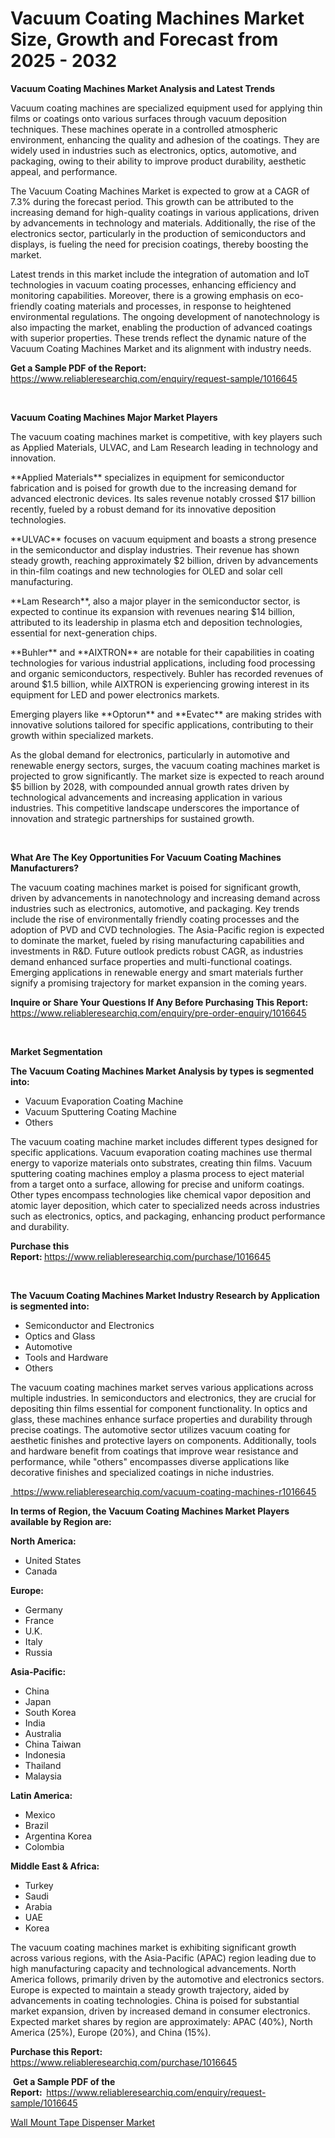 <p><h1>Vacuum Coating Machines Market Size, Growth and Forecast from 2025 - 2032</h1></p><p><strong>Vacuum Coating Machines Market Analysis and Latest Trends</strong></p>
<p><p>Vacuum coating machines are specialized equipment used for applying thin films or coatings onto various surfaces through vacuum deposition techniques. These machines operate in a controlled atmospheric environment, enhancing the quality and adhesion of the coatings. They are widely used in industries such as electronics, optics, automotive, and packaging, owing to their ability to improve product durability, aesthetic appeal, and performance.</p><p>The Vacuum Coating Machines Market is expected to grow at a CAGR of 7.3% during the forecast period. This growth can be attributed to the increasing demand for high-quality coatings in various applications, driven by advancements in technology and materials. Additionally, the rise of the electronics sector, particularly in the production of semiconductors and displays, is fueling the need for precision coatings, thereby boosting the market.</p><p>Latest trends in this market include the integration of automation and IoT technologies in vacuum coating processes, enhancing efficiency and monitoring capabilities. Moreover, there is a growing emphasis on eco-friendly coating materials and processes, in response to heightened environmental regulations. The ongoing development of nanotechnology is also impacting the market, enabling the production of advanced coatings with superior properties. These trends reflect the dynamic nature of the Vacuum Coating Machines Market and its alignment with industry needs.</p></p>
<p><strong>Get a Sample PDF of the Report:&nbsp;</strong> <a href="https://www.reliableresearchiq.com/enquiry/request-sample/1016645?utm_campaign=2301&utm_medium=2&utm_source=Github&utm_content=ia&utm_term=10042025&utm_id=vacuum-coating-machines">https://www.reliableresearchiq.com/enquiry/request-sample/1016645</a></p>
<p>&nbsp;</p>
<p><strong>Vacuum Coating Machines Major Market Players</strong></p>
<p><p>The vacuum coating machines market is competitive, with key players such as Applied Materials, ULVAC, and Lam Research leading in technology and innovation. </p><p>**Applied Materials** specializes in equipment for semiconductor fabrication and is poised for growth due to the increasing demand for advanced electronic devices. Its sales revenue notably crossed $17 billion recently, fueled by a robust demand for its innovative deposition technologies.</p><p>**ULVAC** focuses on vacuum equipment and boasts a strong presence in the semiconductor and display industries. Their revenue has shown steady growth, reaching approximately $2 billion, driven by advancements in thin-film coatings and new technologies for OLED and solar cell manufacturing.</p><p>**Lam Research**, also a major player in the semiconductor sector, is expected to continue its expansion with revenues nearing $14 billion, attributed to its leadership in plasma etch and deposition technologies, essential for next-generation chips.</p><p>**Buhler** and **AIXTRON** are notable for their capabilities in coating technologies for various industrial applications, including food processing and organic semiconductors, respectively. Buhler has recorded revenues of around $1.5 billion, while AIXTRON is experiencing growing interest in its equipment for LED and power electronics markets.</p><p>Emerging players like **Optorun** and **Evatec** are making strides with innovative solutions tailored for specific applications, contributing to their growth within specialized markets.</p><p>As the global demand for electronics, particularly in automotive and renewable energy sectors, surges, the vacuum coating machines market is projected to grow significantly. The market size is expected to reach around $5 billion by 2028, with compounded annual growth rates driven by technological advancements and increasing application in various industries. This competitive landscape underscores the importance of innovation and strategic partnerships for sustained growth.</p></p>
<p>&nbsp;</p>
<p><strong>What Are The Key Opportunities For Vacuum Coating Machines Manufacturers?</strong></p>
<p><p>The vacuum coating machines market is poised for significant growth, driven by advancements in nanotechnology and increasing demand across industries such as electronics, automotive, and packaging. Key trends include the rise of environmentally friendly coating processes and the adoption of PVD and CVD technologies. The Asia-Pacific region is expected to dominate the market, fueled by rising manufacturing capabilities and investments in R&D. Future outlook predicts robust CAGR, as industries demand enhanced surface properties and multi-functional coatings. Emerging applications in renewable energy and smart materials further signify a promising trajectory for market expansion in the coming years.</p></p>
<p><strong>Inquire or Share Your Questions If Any Before Purchasing This Report:</strong> <a href="https://www.reliableresearchiq.com/enquiry/pre-order-enquiry/1016645?utm_campaign=2301&utm_medium=2&utm_source=Github&utm_content=ia&utm_term=10042025&utm_id=vacuum-coating-machines">https://www.reliableresearchiq.com/enquiry/pre-order-enquiry/1016645</a></p>
<p>&nbsp;</p>
<p><strong>Market Segmentation</strong></p>
<p><strong>The Vacuum Coating Machines Market Analysis by types is segmented into:</strong></p>
<p><ul><li>Vacuum Evaporation Coating Machine</li><li>Vacuum Sputtering Coating Machine</li><li>Others</li></ul></p>
<p><p>The vacuum coating machine market includes different types designed for specific applications. Vacuum evaporation coating machines use thermal energy to vaporize materials onto substrates, creating thin films. Vacuum sputtering coating machines employ a plasma process to eject material from a target onto a surface, allowing for precise and uniform coatings. Other types encompass technologies like chemical vapor deposition and atomic layer deposition, which cater to specialized needs across industries such as electronics, optics, and packaging, enhancing product performance and durability.</p></p>
<p><strong>Purchase this Report:&nbsp;</strong><a href="https://www.reliableresearchiq.com/purchase/1016645?utm_campaign=2301&utm_medium=2&utm_source=Github&utm_content=ia&utm_term=10042025&utm_id=vacuum-coating-machines">https://www.reliableresearchiq.com/purchase/1016645</a></p>
<p>&nbsp;</p>
<p><strong>The Vacuum Coating Machines Market Industry Research by Application is segmented into:</strong></p>
<p><ul><li>Semiconductor and Electronics</li><li>Optics and Glass</li><li>Automotive</li><li>Tools and Hardware</li><li>Others</li></ul></p>
<p><p>The vacuum coating machines market serves various applications across multiple industries. In semiconductors and electronics, they are crucial for depositing thin films essential for component functionality. In optics and glass, these machines enhance surface properties and durability through precise coatings. The automotive sector utilizes vacuum coating for aesthetic finishes and protective layers on components. Additionally, tools and hardware benefit from coatings that improve wear resistance and performance, while "others" encompasses diverse applications like decorative finishes and specialized coatings in niche industries.</p></p>
<p><a href="https://www.reliableresearchiq.com/vacuum-coating-machines-r1016645?utm_campaign=2301&utm_medium=2&utm_source=Github&utm_content=ia&utm_term=10042025&utm_id=vacuum-coating-machines">&nbsp;https://www.reliableresearchiq.com/vacuum-coating-machines-r1016645</a></p>
<p><strong>In terms of Region, the Vacuum Coating Machines Market Players available by Region are:</strong></p>
<p>
    <p> <strong> North America: </strong>
        <ul>
            <li>United States</li>
            <li>Canada</li>
        </ul>
        </p> 
    <p> <strong> Europe: </strong>
        <ul>
            <li>Germany</li>
            <li>France</li>
            <li>U.K.</li>
            <li>Italy</li>
            <li>Russia</li>
        </ul>
        </p> 
    <p> <strong> Asia-Pacific: </strong>
        <ul>
            <li>China</li>
            <li>Japan</li>
            <li>South Korea</li>
            <li>India</li>
            <li>Australia</li>
            <li>China Taiwan</li>
            <li>Indonesia</li>
            <li>Thailand</li>
            <li>Malaysia</li>
        </ul>
        </p> 
    <p> <strong> Latin America: </strong>
        <ul>
            <li>Mexico</li>
            <li>Brazil</li>
            <li>Argentina Korea</li>
            <li>Colombia</li>
        </ul>
        </p> 
    <p> <strong> Middle East & Africa: </strong>
        <ul>
            <li>Turkey</li>
            <li>Saudi</li>
            <li>Arabia</li>
            <li>UAE</li>
            <li>Korea</li>
        </ul>
    </p>
    </p>
<p><p>The vacuum coating machines market is exhibiting significant growth across various regions, with the Asia-Pacific (APAC) region leading due to high manufacturing capacity and technological advancements. North America follows, primarily driven by the automotive and electronics sectors. Europe is expected to maintain a steady growth trajectory, aided by advancements in coating technologies. China is poised for substantial market expansion, driven by increased demand in consumer electronics. Expected market shares by region are approximately: APAC (40%), North America (25%), Europe (20%), and China (15%).</p></p>
<p><strong>Purchase this Report: </strong><a href="https://www.reliableresearchiq.com/purchase/1016645?utm_campaign=2301&utm_medium=2&utm_source=Github&utm_content=ia&utm_term=10042025&utm_id=vacuum-coating-machines">https://www.reliableresearchiq.com/purchase/1016645</a></p>
<p>&nbsp;<strong>Get a Sample PDF of the Report:&nbsp;&nbsp;</strong><a href="https://www.reliableresearchiq.com/enquiry/request-sample/1016645?utm_campaign=2301&utm_medium=2&utm_source=Github&utm_content=ia&utm_term=10042025&utm_id=vacuum-coating-machines">https://www.reliableresearchiq.com/enquiry/request-sample/1016645</a></p>
<p><strong></strong></p>
<p><p><a href="https://github.com/FassouRP/Market-Research-Report-List-7/blob/main/wall-mount-tape-dispenser-market.md?utm_campaign=2301&utm_medium=2&utm_source=Github&utm_content=ia&utm_term=10042025&utm_id=vacuum-coating-machines">Wall Mount Tape Dispenser Market</a></p></p>